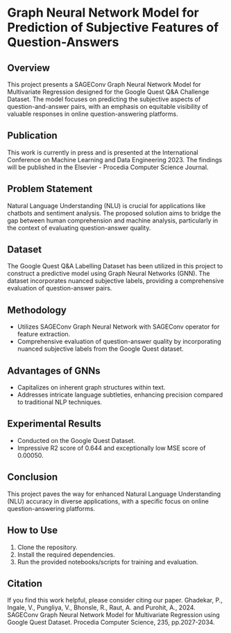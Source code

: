 # Graph Neural Network Model for Prediction of Subjective Features of Question-Answers

## Overview
This project presents a SAGEConv Graph Neural Network Model for Multivariate Regression designed for the Google Quest Q&A Challenge Dataset. The model focuses on predicting the subjective aspects of question-and-answer pairs, with an emphasis on equitable visibility of valuable responses in online question-answering platforms.

## Publication
This work is currently in press and is presented at the International Conference on Machine Learning and Data Engineering 2023. The findings will be published in the Elsevier - Procedia Computer Science Journal.

## Problem Statement
Natural Language Understanding (NLU) is crucial for applications like chatbots and sentiment analysis. The proposed solution aims to bridge the gap between human comprehension and machine analysis, particularly in the context of evaluating question-answer quality.

## Dataset
The Google Quest Q&A Labelling Dataset has been utilized in this project to construct a predictive model using Graph Neural Networks (GNN). The dataset incorporates nuanced subjective labels, providing a comprehensive evaluation of question-answer pairs.

## Methodology
- Utilizes SAGEConv Graph Neural Network with SAGEConv operator for feature extraction.
- Comprehensive evaluation of question-answer quality by incorporating nuanced subjective labels from the Google Quest dataset.

## Advantages of GNNs
- Capitalizes on inherent graph structures within text.
- Addresses intricate language subtleties, enhancing precision compared to traditional NLP techniques.

## Experimental Results
- Conducted on the Google Quest Dataset.
- Impressive R2 score of 0.644 and exceptionally low MSE score of 0.00050.

## Conclusion
This project paves the way for enhanced Natural Language Understanding (NLU) accuracy in diverse applications, with a specific focus on online question-answering platforms.

## How to Use
1. Clone the repository.
2. Install the required dependencies.
3. Run the provided notebooks/scripts for training and evaluation.

## Citation
If you find this work helpful, please consider citing our paper.
Ghadekar, P., Ingale, V., Pungliya, V., Bhonsle, R., Raut, A. and Purohit, A., 2024. SAGEConv Graph Neural Network Model for Multivariate Regression using Google Quest Dataset. Procedia Computer Science, 235, pp.2027-2034.
